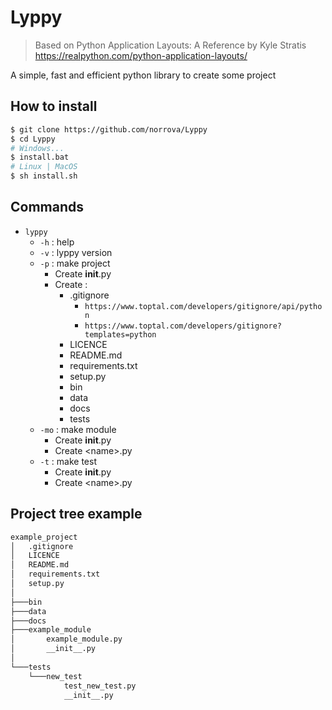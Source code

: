 # Lyppy
> Based on Python Application Layouts: A Reference by Kyle Stratis
> https://realpython.com/python-application-layouts/

A simple, fast and efficient python library to create some project

## How to install
```bash
$ git clone https://github.com/norrova/Lyppy
$ cd Lyppy
# Windows...
$ install.bat
# Linux | MacOS
$ sh install.sh
```

## Commands
* `lyppy`
    * `-h` : help
    * `-v` : lyppy version
    * `-p` : make project
        * Create __init__.py
        * Create :
            * .gitignore 
                * `https://www.toptal.com/developers/gitignore/api/python`
                * `https://www.toptal.com/developers/gitignore?templates=python`
            * LICENCE
            * README.md
            * requirements.txt
            * setup.py
            * bin
            * data
            * docs
            * tests
    * `-mo` : make module
        * Create __init__.py
        * Create \<name\>.py
    * `-t` : make test
        * Create __init__.py
        * Create \<name\>.py

## Project tree example
```bash
example_project
│   .gitignore
│   LICENCE
│   README.md
│   requirements.txt
│   setup.py
│
├───bin
├───data
├───docs
├───example_module
│       example_module.py
│       __init__.py
│
└───tests
    └───new_test
            test_new_test.py
            __init__.py
```
